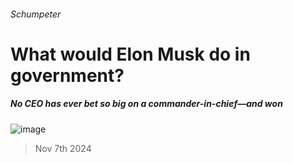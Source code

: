 ###### Schumpeter
# What would Elon Musk do in government? 
##### No CEO has ever bet so big on a commander-in-chief—and won 
![image](images/20241109_WBD000.jpg) 
> Nov 7th 2024 

